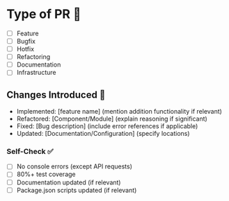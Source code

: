 # Type of PR 🍩

- [ ] Feature
- [ ] Bugfix
- [ ] Hotfix
- [ ] Refactoring
- [ ] Documentation
- [ ] Infrastructure

## Changes Introduced 🥯

- Implemented: [feature name] (mention addition functionality if relevant)
- Refactored: [Component/Module] (explain reasoning if significant)
- Fixed: [Bug description] (include error references if applicable)
- Updated: [Documentation/Configuration] (specify locations)

### Self-Check ✅

- [ ] No console errors (except API requests)
- [ ] 80%+ test coverage
- [ ] Documentation updated (if relevant)
- [ ] Package.json scripts updated (if relevant)
